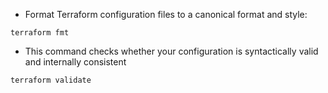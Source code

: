 - Format Terraform configuration files to a canonical format and style:

```
terraform fmt
```

- This command checks whether your configuration is syntactically valid and internally consistent
```
terraform validate
```
